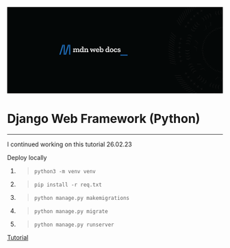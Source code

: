 <img style="height: auto; width: auto;" src="mdn.png" alt="Hello">
<h1>Django Web Framework (Python)</h1>

-----

I continued working on this tutorial 26.02.23


Deploy locally
1. >    `python3 -m venv venv`
2. >`pip install -r req.txt `
3. >`python manage.py makemigrations`
4. >`python manage.py migrate`
5. >`python manage.py runserver`


[Tutorial](https://developer.mozilla.org/en-US/docs/Learn/Server-side/Django)
